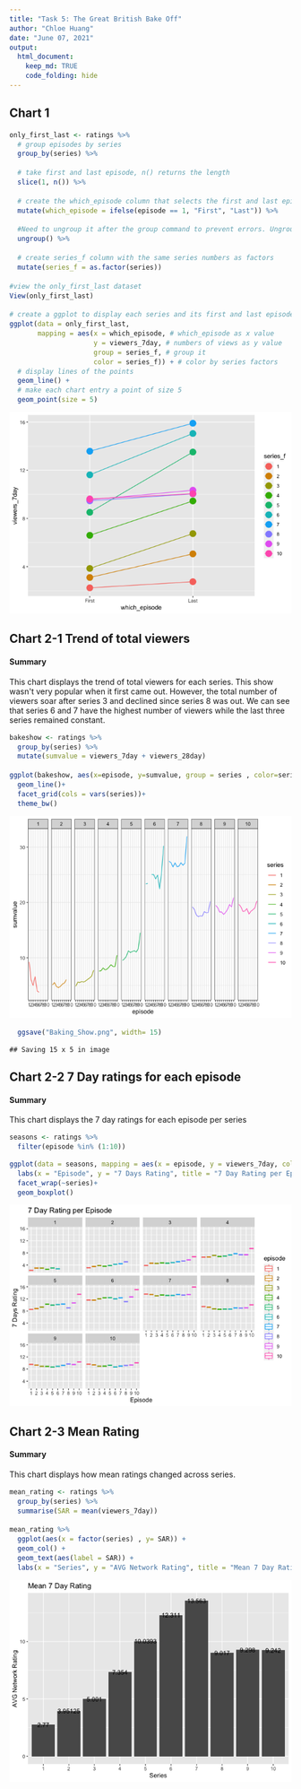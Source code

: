 ```yaml
---
title: "Task 5: The Great British Bake Off"
author: "Chloe Huang"
date: "June 07, 2021"
output: 
  html_document: 
    keep_md: TRUE
    code_folding: hide
---
```







## Chart 1



```r
only_first_last <- ratings %>% 
  # group episodes by series
  group_by(series) %>% 
  
  # take first and last episode, n() returns the length
  slice(1, n()) %>% 
  
  # create the which_episode column that selects the first and last episode of the episode
  mutate(which_episode = ifelse(episode == 1, "First", "Last")) %>% 
  
  #Need to ungroup it after the group command to prevent errors. Ungroup the series created earlier. 
  ungroup() %>% 
  
  # create series_f column with the same series numbers as factors 
  mutate(series_f = as.factor(series))

#view the only_first_last dataset
View(only_first_last)

# create a ggplot to display each series and its first and last episode 
ggplot(data = only_first_last, 
       mapping = aes(x = which_episode, # which_episode as x value
                     y = viewers_7day, # numbers of views as y value
                     group = series_f, # group it
                     color = series_f)) + # color by series factors
  # display lines of the points
  geom_line() +
  # make each chart entry a point of size 5
  geom_point(size = 5)
```

![](Task5_Great_British_Bake_Off_files/figure-html/unnamed-chunk-1-1.png)<!-- -->




## Chart 2-1 Trend of total viewers

#### Summary

This chart displays the trend of total viewers for each series. This show wasn't very popular when it first came out. However, the total number of viewers soar after series 3 and declined since series 8 was out. We can see that series 6 and 7 have the highest number of viewers while the last three series remained constant.



```r
bakeshow <- ratings %>%
  group_by(series) %>%
  mutate(sumvalue = viewers_7day + viewers_28day)

ggplot(bakeshow, aes(x=episode, y=sumvalue, group = series , color=series))+
  geom_line()+
  facet_grid(cols = vars(series))+
  theme_bw()
```

![](Task5_Great_British_Bake_Off_files/figure-html/unnamed-chunk-2-1.png)<!-- -->

```r
  ggsave("Baking_Show.png", width= 15)
```

```
## Saving 15 x 5 in image
```


## Chart 2-2 7 Day ratings for each episode

#### Summary

This chart displays the 7 day ratings for each episode per series


```r
seasons <- ratings %>%
  filter(episode %in% (1:10))
```


```r
ggplot(data = seasons, mapping = aes(x = episode, y = viewers_7day, color = episode))+
  labs(x = "Episode", y = "7 Days Rating", title = "7 Day Rating per Episode") +
  facet_wrap(~series)+
  geom_boxplot()
```

![](Task5_Great_British_Bake_Off_files/figure-html/unnamed-chunk-4-1.png)<!-- -->

## Chart 2-3 Mean Rating

#### Summary

This chart displays how mean ratings changed across series.


```r
mean_rating <- ratings %>%
  group_by(series) %>%
  summarise(SAR = mean(viewers_7day))

mean_rating %>%
  ggplot(aes(x = factor(series) , y= SAR)) +
  geom_col() +
  geom_text(aes(label = SAR)) +
  labs(x = "Series", y = "AVG Network Rating", title = "Mean 7 Day Rating ") 
```

![](Task5_Great_British_Bake_Off_files/figure-html/unnamed-chunk-5-1.png)<!-- -->
